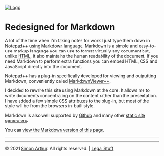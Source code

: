 <script src="https://www.simonarthur.co.uk/includes/scripts/md-page.js"></script>

[![Logo](https://www.simonarthur.co.uk/includes/images/anomis66_jack.png "Keep It Simple, Simon")][home]





Redesigned for Markdown
=======================

A lot of the time when I'm taking notes for work I just type them down in [Notepad++](https://notepad-plus-plus.org/) using [Markdown](https://www.markdownguide.org/) language.  Markdown is a simple and easy-to-use markup language you can use to format virtually any document but, unlike [HTML](https://www.w3.org/standards/webdesign/htmlcss), it also maintains the human readability of the document.  If you need Markdown to perform extra functions you can embed HTML, CSS and JavaScript directly into the document.

Notepad++ has a plug-in specifically developed for viewing and outputting Markdown, conveniently called [MarkdownViewer++](https://github.com/nea/MarkdownViewerPlusPlus).

I decided to rewrite this site using Markdown at the core.  It allows me to write documents concentrating on the content rather than the presentation.  I have added a few simple CSS attributes to the plug-in, but most of the style will be from the browsers in-built style.

Markdown is also well supported by [Github](https://github.com/) and many other [static site generators](https://jamstack.org/generators/).

You can [view the Markdown version of this page](./2021-01-11.md).





------

<ul id="myNavbar" class="columns"></ul>
<script src="https://www.simonarthur.co.uk/includes/scripts/navigation.news.js"></script>

------

&copy; 2021 [Simon Arthur][home].  All rights reserved. | [Legal Stuff][legal]

[home]: <https://www.simonarthur.co.uk/> "Keep It Simple, Simon"
[legal]: <https://www.simonarthur.co.uk/legal.html> "Legal Stuff"